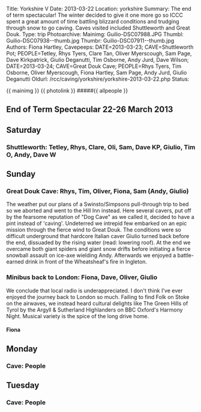 Title: Yorkshire V
Date: 2013-03-22
Location: yorkshire
Summary: The end of term spectacular! The winter decided to give it one more go so ICCC spent a great amount of time battling blizzard conditions and trudging through snow to go caving. Caves visited included Shuttleworth and Great Douk.
Type: trip
Photoarchive:
Mainimg: Guilio-DSC07988.JPG
Thumbl: Guilio-DSC07938--thumb.jpg
Thumbr: Guilio-DSC07911--thumb.jpg
Authors: Fiona Hartley,
Cavepeeps: DATE=2013-03-23; CAVE=Shuttleworth Pot; PEOPLE=Tetley, Rhys Tyers, Clare Tan, Oliver Myerscough, Sam Page, Dave Kirkpatrick, Giulio Deganutti, Tim Osborne, Andy Jurd, Dave Wilson;
           DATE=2013-03-24; CAVE=Great Douk Cave; PEOPLE=Rhys Tyers, Tim Osborne, Oliver Myerscough, Fiona Hartley, Sam Page, Andy Jurd, Giulio Deganutti
Oldurl: /rcc/caving/yorkshire/yorkshire-2013-03-22.php
Status:

{{ mainimg }}
{{ photolink }}
#####{{ allpeople }}

##  End of Term Spectacular 22-26 March 2013

##  Saturday

###  Shuttleworth: Tetley, Rhys, Clare, Oli, Sam, Dave KP, Giulio, Tim O, Andy, Dave W

##  Sunday

###  Great Douk Cave: Rhys, Tim, Oliver, Fiona, Sam (Andy, Giulio)

The weather put our plans of a Swinsto/Simpsons pull-through trip to bed so we aborted and went to the Hill Inn instead. Here several cavers, put off by the fearsome reputation of "Dog Cave" as we called it, decided to have a pint instead of 'caving'. Undeterred we intrepid few embarked on an epic mission through the fierce wind to Great Douk. The conditions were so difficult underground that hardcore Italian caver Giulio turned back before the end, dissuaded by the rising water (read: lowering roof). At the end we overcame both giant spiders and giant snow drifts before initiating a fierce snowball assault on ice-axe wielding Andy. Afterwards we enjoyed a battle-earned drink in front of the Wheatsheaf's fire in Ingleton.

###  Minibus back to London: Fiona, Dave, Oliver, Giulio

We conclude that local radio is underappreciated. I don't think I've ever enjoyed the journey back to London so much. Failing to find Folk on Stoke on the airwaves, we instead heard cultural delights like The Green Hills of Tyrol by the Argyll &amp; Sutherland Highlanders on BBC Oxford's Harmony Night. Musical variety is the spice of the long drive home.

####  Fiona

##  Monday

###  Cave: People

##  Tuesday

###  Cave: People
